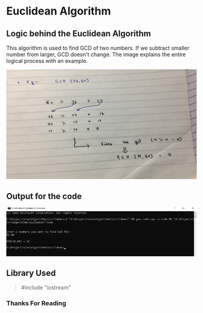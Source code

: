 # Euclidean Algorithm

## Logic behind the Euclidean Algorithm

This algorithm is used to find GCD of two numbers. If we subtract smaller number from larger, GCD doesn't change. The image explains the entire logical process with an example.

![Logic](Images/Logic.jpeg)

## Output for the code

![Output](Images/Output.png)

## Library Used

>#include "iostream"

### Thanks For Reading
